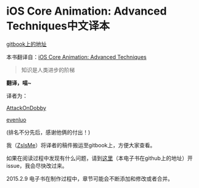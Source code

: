iOS Core Animation: Advanced Techniques中文译本
=======

[gitbook上的地址](https://zsisme.gitbooks.io/ios-/content/)

本书翻译自：[iOS Core Animation: Advanced Techniques](http://www.amazon.com/iOS-Core-Animation-Advanced-Techniques-ebook/dp/B00EHJCORC/ref=sr_1_1?ie=UTF8&qid=1423192842&sr=8-1&keywords=Core+Animation+Advanced+Techniques)



>知识是人类进步的阶梯

   **翻译，喵~**

   译者为：
   
   [AttackOnDobby](https://github.com/AttackOnDobby)
   
   [evenluo](https://github.com/evenluo/)
   
   (排名不分先后，感谢他俩的付出！)

   我（[ZsIsMe](https://github.com/ZsIsMe)）将译者的稿件搬运至gitbook上，方便大家查看。

如果在阅读过程中发现有什么问题，请到[这里](https://github.com/ZsIsMe/ios_core_animation_advanced_techniques)（本电子书在github上的地址）开issue，我会尽快改过来。

2015.2.9 电子书在制作过程中，章节可能会不断添加和修改或者合并。
